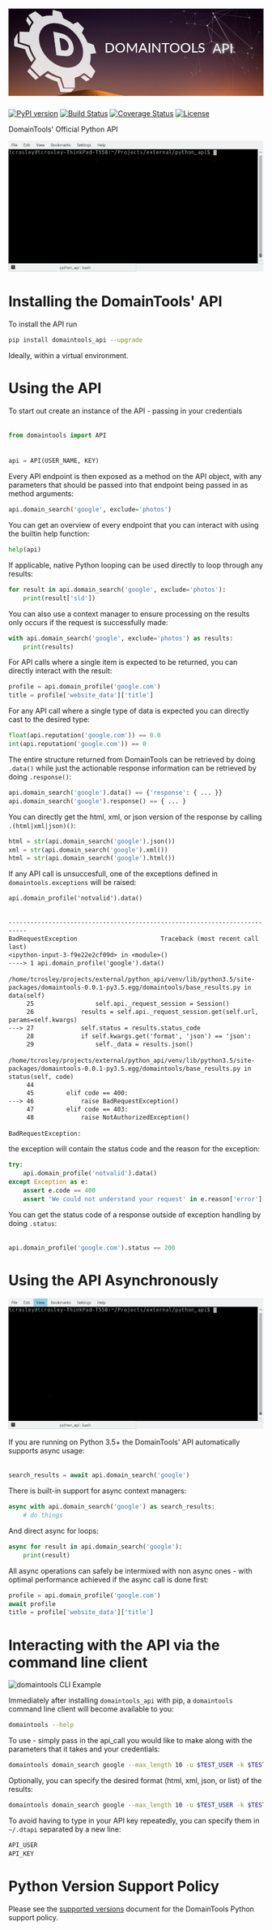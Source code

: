 ![domaintools](https://github.com/DomainTools/python_api/raw/master/artwork/logo.png)
===================

[![PyPI version](https://badge.fury.io/py/domaintools_api.svg)](http://badge.fury.io/py/domaintools_api)
[![Build Status](https://travis-ci.org/DomainTools/python_api.svg?branch=master)](https://travis-ci.org/DomainTools/python_api)
[![Coverage Status](https://coveralls.io/repos/github/DomainTools/python_api/badge.svg?branch=master)](https://coveralls.io/github/DomainTools/python_api?branch=master)
[![License](https://img.shields.io/github/license/mashape/apistatus.svg)](https://pypi.python.org/pypi/domaintools_api/)

DomainTools' Official Python API

![domaintools Example](https://github.com/DomainTools/python_api/raw/master/artwork/example.gif)


Installing the DomainTools' API
===================

To install the API run

```bash
pip install domaintools_api --upgrade
```

Ideally, within a virtual environment.


Using the API
===================

To start out create an instance of the API - passing in your credentials

```python

from domaintools import API


api = API(USER_NAME, KEY)
```

Every API endpoint is then exposed as a method on the API object, with any parameters that should be passed into that endpoint
being passed in as method arguments:

```python
api.domain_search('google', exclude='photos')
```

You can get an overview of every endpoint that you can interact with using the builtin help function:

```python
help(api)
```

If applicable, native Python looping can be used directly to loop through any results:

```python
for result in api.domain_search('google', exclude='photos'):
    print(result['sld'])
```

You can also use a context manager to ensure processing on the results only occurs if the request is successfully made:

```python
with api.domain_search('google', exclude='photos') as results:
    print(results)
```

For API calls where a single item is expected to be returned, you can directly interact with the result:

```python
profile = api.domain_profile('google.com')
title = profile['website_data']['title']
```


For any API call where a single type of data is expected you can directly cast to the desired type:

```python
float(api.reputation('google.com')) == 0.0
int(api.reputation('google.com')) == 0
```

The entire structure returned from DomainTools can be retrieved by doing `.data()` while just the actionable response information
can be retrieved by doing `.response()`:

```python
api.domain_search('google').data() == {'response': { ... }}
api.domain_search('google').response() == { ... }
```

You can directly get the html, xml, or json version of the response by calling `.(html|xml|json)()`:
```python
html = str(api.domain_search('google').json())
xml = str(api.domain_search('google').xml())
html = str(api.domain_search('google').html())
```

If any API call is unsuccesfull, one of the exceptions defined in `domaintools.exceptions` will be raised:

```python-traceback
api.domain_profile('notvalid').data()


---------------------------------------------------------------------------
BadRequestException                       Traceback (most recent call last)
<ipython-input-3-f9e22e2cf09d> in <module>()
----> 1 api.domain_profile('google').data()

/home/tcrosley/projects/external/python_api/venv/lib/python3.5/site-packages/domaintools-0.0.1-py3.5.egg/domaintools/base_results.py in data(self)
     25                 self.api._request_session = Session()
     26             results = self.api._request_session.get(self.url, params=self.kwargs)
---> 27             self.status = results.status_code
     28             if self.kwargs.get('format', 'json') == 'json':
     29                 self._data = results.json()

/home/tcrosley/projects/external/python_api/venv/lib/python3.5/site-packages/domaintools-0.0.1-py3.5.egg/domaintools/base_results.py in status(self, code)
     44
     45         elif code == 400:
---> 46             raise BadRequestException()
     47         elif code == 403:
     48             raise NotAuthorizedException()

BadRequestException:

```

the exception will contain the status code and the reason for the exception:

```python
try:
    api.domain_profile('notvalid').data()
except Exception as e:
    assert e.code == 400
    assert 'We could not understand your request' in e.reason['error']['message']
```

You can get the status code of a response outside of exception handling by doing `.status`:

```python

api.domain_profile('google.com').status == 200
```

Using the API Asynchronously
===================

![domaintools Async Example](https://github.com/DomainTools/python_api/raw/master/artwork/example_async.gif)

If you are running on Python 3.5+ the DomainTools' API automatically supports async usage:

```python

search_results = await api.domain_search('google')
```

There is built-in support for async context managers:

```python
async with api.domain_search('google') as search_results:
    # do things
```

And direct async for loops:

```python
async for result in api.domain_search('google'):
    print(result)
```

All async operations can safely be intermixed with non async ones - with optimal performance achieved if the async call is done first:
```python
profile = api.domain_profile('google.com')
await profile
title = profile['website_data']['title']
```

Interacting with the API via the command line client
===================

![domaintools CLI Example](https://github.com/DomainTools/python_api/raw/master/artwork/example_cli.gif)

Immediately after installing `domaintools_api` with pip, a `domaintools` command line client will become available to you:

```bash
domaintools --help
```

To use - simply pass in the api_call you would like to make along with the parameters that it takes and your credentials:

```bash
domaintools domain_search google --max_length 10 -u $TEST_USER -k $TEST_KEY
```

Optionally, you can specify the desired format (html, xml, json, or list) of the results:

```bash
domaintools domain_search google --max_length 10 -u $TEST_USER -k $TEST_KEY -f html
```

To avoid having to type in your API key repeatedly, you can specify them in `~/.dtapi` separated by a new line:

```bash
API_USER
API_KEY
```

Python Version Support Policy
===================

Please see the [supported versions](https://github.com/DomainTools/python_api/raw/master/PYTHON_SUPPORT.md) document 
for the DomainTools Python support policy.